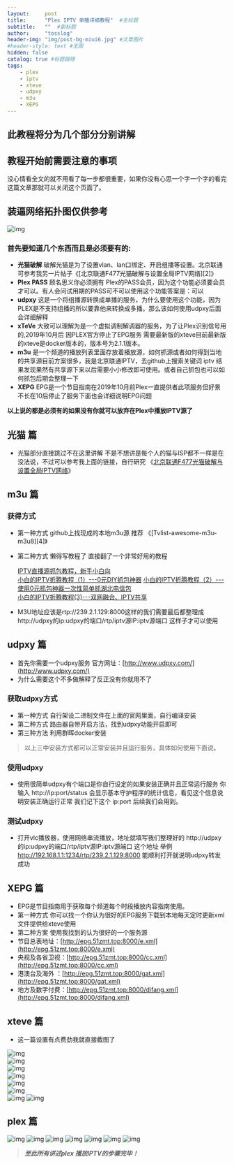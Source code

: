 ```yaml
---
layout:     post 
title:      "Plex IPTV 单播详细教程"  #主标题
subtitle:   ""  #副标题
author:     "tosslog" 
header-img: "img/post-bg-miui6.jpg" #文章图片
#header-style: text #无图
hidden: false
catalog: true #标题跟随
tags: 
    - plex
    - iptv
    - xteve
    - udpxy
    - m3u
    - XEPG
---
```


## 此教程将分为几个部分分别讲解

## 教程开始前需要注意的事项
   没心情看全文的就不用看了每一步都很重要，如果你没有心思一个字一个字的看完这篇文章那就可以关闭这个页面了。

## 装逼网络拓扑图仅供参考
![img](/blog/img/post-img/2020/11/05/2379338614.jpg)

### 首先要知道几个东西而且是必须要有的:
- **光猫破解**
   破解光猫是为了设置vlan、lan口绑定、开启组播等设置。北京联通可参考我另一片帖子《[北京联通F477光猫破解与设置全局IPTV网络][2]》
- **Plex PASS**
   顾名思义你必须拥有 Plex的PASS会员，因为这个功能必须要会员才可以。有人会问试用期的PASS可不可以使用这个功能答案是：可以
- **udpxy**
   这是一个将组播源转换成单播的服务，为什么要使用这个功能，因为PLEX是不支持组播的所以要靠他来转换成多播。那么该如何使用udpxy后面会详细解释
- **xTeVe**
   大致可以理解为是一个虚拟调制解调器的服务，为了让Plex识别信号用的,2019年10月后 因PLEX官方停止了EPG服务 需要最新版的xteve目前最新版的xteve是docker版本的，版本号为2.1.1版本。
- **m3u**
   是一个频道的播放列表里面存放着播放源，如何抓源或者如何得到当地的共享源目前方案很多，我是北京联通IPTV，去github上搜索关键词 iptv 结果发现果然有共享源下来以后需要小小修改即可使用。或者自己抓包也可以如何抓包后期会整理一下
- **XEPG**
   EPG是一个节目指南在2019年10月前Plex一直提供者此项服务但好景不长在10后停止了服务下面也会详细说明EPG问题

**以上说的都是必须有的如果没有你就可以放弃在Plex中播放IPTV源了**

## 光猫 篇
- 光猫部分直接跳过不在这里讲解 不是不想讲是每个人的猫与ISP都不一样是在没法说，不过可以参考我上面的链接，自行研究
  《[北京联通F477光猫破解与设置全局IPTV网络](/blog/2020/11/05/北京联通F477光猫破解与设置全局IPTV网络/)》

## m3u 篇
### 获得方式
- 第一种方式 github上找现成的本地m3u源 推荐 《[Tvlist-awesome-m3u-m3u8][4]》
- 第二种方式 懒得写教程了 直接翻了一个非常好用的教程 

  [IPTV直播源抓包教程，新手小白向](https://www.znds.com/forum.php?mobile=no&mod=viewthread&tid=1137126)  
  [小白的IPTV折腾教程（1）---0元DIY抓包神器](https://www.right.com.cn/forum/thread-328186-1-1.html)
  [小白的IPTV折腾教程（2）---使用0元抓包神器一次性简单抓湖北电信包](https://www.right.com.cn/forum/thread-328805-1-1.html)  
  [小白的IPTV折腾教程(3)---双网融合、IPTV共享](https://www.right.com.cn/forum/thread-332086-1-1.html)  
  

- M3U地址应该是rtp://239.2.1.129:8000这样的我们需要最后都整理成http://udpxy的ip:udpxy的端口/rtp/iptv源IP:iptv源端口 这样子才可以使用

## udpxy 篇
- 首先你需要一个udpxy服务 官方网址：[http://www.udpxy.com/](http://www.udpxy.com/)
- 为什么需要这个不多做解释了反正没有你就用不了
### 获取udpxy方式
- 第一种方式 自行架设二进制文件在上面的官网里面，自行编译安装
- 第二种方式 路由器自带开启方法，找到udpxy功能开启即可
- 第三种方法 利用群晖docker安装
> 以上三中安装方式都可以正常安装并且运行服务，具体如何使用下面说。

### 使用udpxy
- 使用很简单udpxy有个端口是你自行设定的如果安装正确并且正常运行服务
  你输入 http://ip:port/status 会显示基本守护程序的统计信息，看见这个信息说明安装正确运行正常
  我们记下这个 ip:port 后续我们会用到。

### 测试udpxy
- 打开vlc播放器，使用网络串流播放，地址就填写我们整理好的 http://udpxy的ip:udpxy的端口/rtp/iptv源IP:iptv源端口 这个地址
  举例 http://192.168.1.1:1234/rtp/239.2.1.129:8000
  能顺利打开就说明udpxy转发成功

## XEPG 篇
- EPG是节目指南用于获取每个频道每个时段播放内容指南使用。
- 第一种方式 你可以找一个你认为很好的EPG服务下载到本地每天定时更新xml文件提供给xteve使用
- 第二种方案 使用我找到的认为很好的一个服务源
- 节目总表地址：[http://epg.51zmt.top:8000/e.xml](http://epg.51zmt.top:8000/e.xml)
- 央视及各省卫视：[http://epg.51zmt.top:8000/cc.xml](http://epg.51zmt.top:8000/cc.xml)
- 港澳台及海外 ：[http://epg.51zmt.top:8000/gat.xml](http://epg.51zmt.top:8000/gat.xml)
- 地方及数字付费：[http://epg.51zmt.top:8000/difang.xml](http://epg.51zmt.top:8000/difang.xml)

## xteve 篇
 - 这一篇设置有点费劲我就直接截图了  

![img](/blog/img/post-img/2020/11/05/3166110020.png)  
![img](/blog/img/post-img/2020/11/05/2367978264.png)  
![img](/blog/img/post-img/2020/11/05/3442464450.png)  
![img](/blog/img/post-img/2020/11/05/1283338021.png)  
![img](/blog/img/post-img/2020/11/05/3994503470.png)  
![img](/blog/img/post-img/2020/11/05/3362030237.png)  
![img](/blog/img/post-img/2020/11/05/552855949.png)
![img](/blog/img/post-img/2020/11/05/4080808329.png)


## plex 篇
![img](/blog/img/post-img/2020/11/05/1774452277.png)
![img](/blog/img/post-img/2020/11/05/2892647744.png)
![img](/blog/img/post-img/2020/11/05/3379924564.png)
![img](/blog/img/post-img/2020/11/05/674948645.png)
![img](/blog/img/post-img/2020/11/05/2037261977.png)
![img](/blog/img/post-img/2020/11/05/1118328424.png)
![img](/blog/img/post-img/2020/11/05/3707567091.png)


> ***至此所有讲述plex 播放IPTV的步骤完毕！***

